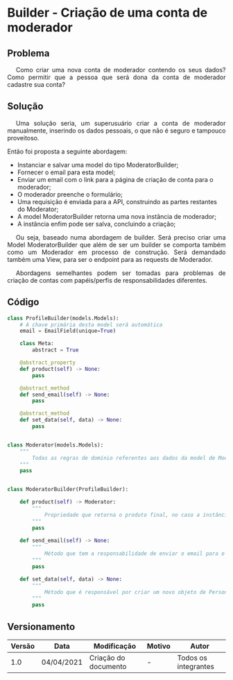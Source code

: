 # Builder - Criação de uma conta de moderador

## Problema

<p style="text-indent: 20px; text-align: justify">
Como criar uma nova conta de moderador contendo os seus dados? Como permitir que a pessoa que será dona da conta de moderador cadastre sua conta?
</p>

## Solução

<p style="text-indent: 20px; text-align: justify">
Uma solução seria, um superusuário criar a conta de moderador manualmente, inserindo os dados pessoais, o que não é seguro e tampouco proveitoso. 
</p>

Então foi proposta a seguinte abordagem:

- Instanciar e salvar uma model do tipo ModeratorBuilder;
- Fornecer o email para esta model;
- Enviar um email com o link para a página de criação de conta para o moderador;
- O moderador preenche o formulário;
- Uma requisição é enviada para a API, construindo as partes restantes do Moderator;
- A model ModeratorBuilder retorna uma nova instância de moderador;
- A instância enfim pode ser salva, concluindo a criação;

<p style="text-indent: 20px; text-align: justify">
Ou seja, baseado numa abordagem de builder. Será preciso criar uma Model ModeratorBuilder que além de ser um builder se comporta também como um Moderador em processo de construção. Será demandado também uma View, para ser o endpoint para as requests de Moderador.  
</p>

<p style="text-indent: 20px; text-align: justify">
Abordagens semelhantes podem ser tomadas para problemas de criação de contas com papéis/perfis de responsabilidades diferentes.
</p>

## Código

```python
class ProfileBuilder(models.Models):
    # A chave primária desta model será automática
    email = EmailField(unique=True)

    class Meta:
        abstract = True

    @abstract_property
    def product(self) -> None:
        pass

    @abstract_method
    def send_email(self) -> None:
        pass

    @abstract_method
    def set_data(self, data) -> None:
        pass


class Moderator(models.Models):
    """
        Todas as regras de domínio referentes aos dados da model de Moderador
    """
    pass


class ModeratorBuilder(ProfileBuilder):

    def product(self) -> Moderator:
        """
            Propriedade que retorna o produto final, no caso a instância de Moderator, prontap para ser salva
        """
        pass
    
    def send_email(self) -> None:
        """
            Método que tem a responsabilidade de enviar o email para o moderador contendo o link para o formulário de cadastro, seja por chamar um serviço de email
        """
        pass

    def set_data(self, data) -> None:
        """
            Método que é responsável por criar um novo objeto de Person com os dados fornecidos e também criar o objeto moderador 
        """
        pass

```


## Versionamento

| Versão | Data       | Modificação               | Motivo | Autor         |
| ------ | ---------- | ------------------------- | ------ | ------------- |
| 1.0 | 04/04/2021 | Criação do documento | - | Todos os integrantes |
